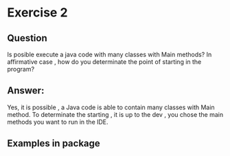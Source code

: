 # Exercise 2
## Question
Is posible execute a java code with many classes with Main methods? In affirmative case , how do you determinate the point of starting in the program?

## Answer:
Yes, it is possible , a Java code is able to contain many classes with Main method. 
To determinate the starting , it is up to the dev , you chose the main methods you want to run in the IDE.
## Examples in package


